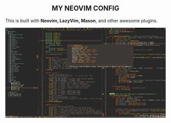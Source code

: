 <h2 align="center"> MY NEOVIM CONFIG</h2>

This is built with __Neovim, LazyVim, Mason__, and other awesome plugins.

![screenshot](./ace-screenshot.png)